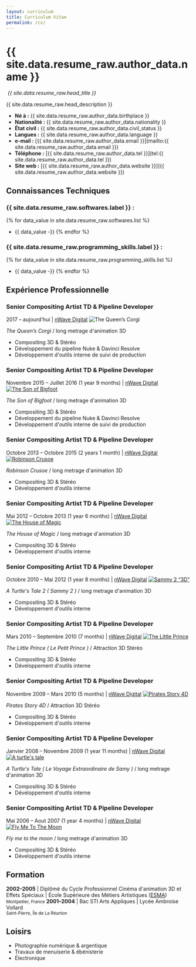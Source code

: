 ```yaml
---
layout: curriculum
title: Curriculum Vitae
permalink: /cv/
---
```


{{ site.data.resume_raw.author_data.name }}
==============
<img title=""
     class="float-this film-thumb"
     src="/static/matthieu-cadet-portrait.png">
_{{ site.data.resume_raw.head_title }}_

{{ site.data.resume_raw.head_description }}

* __Né à :__ {{ site.data.resume_raw.author_data.birthplace }}
* __Nationalité :__ {{ site.data.resume_raw.author_data.nationality }}
* __État civil :__ {{ site.data.resume_raw.author_data.civil_status }}
* __Langues :__ {{ site.data.resume_raw.author_data.language }}
* __e-mail :__ [{{ site.data.resume_raw.author_data.email }}](mailto:{{ site.data.resume_raw.author_data.email }})
* __Téléphone :__ [{{ site.data.resume_raw.author_data.tel }}](tel:{{ site.data.resume_raw.author_data.tel }})
* __Site web :__ [{{ site.data.resume_raw.author_data.website }}]({{ site.data.resume_raw.author_data.website }})

Connaissances Techniques
------------------------

### {{ site.data.resume_raw.softwares.label }} :
{% for data_value in site.data.resume_raw.softwares.list %}
- {{ data_value -}}
{% endfor %}

### {{ site.data.resume_raw.programming_skills.label }} :
{% for data_value in site.data.resume_raw.programming_skills.list %}
- {{ data_value -}}
{% endfor %}


Expérience Professionnelle
-------------------------

### Senior Compositing Artist TD & Pipeline Developer
<span class="cv-when-where">2017 &ndash; aujourd'hui | <a href="http://www.nwave.com/" target="_blank">nWave Digital</a></span>
<img title="The Queen’s Corgi"
     class="float-this film-thumb"
     src="/static/movie_posters/queen-corgis-poster.jpg">

*The Queen’s Corgi* / long metrage d'animation 3D
- Compositing 3D & Stéréo
- Développement du pipeline Nuke & Davinci Resolve
- Développement d'outils interne de suivi de production

<div style="clear: both;"></div>

### Senior Compositing Artist TD & Pipeline Developer
<span class="cv-when-where">Novembre 2015 &ndash; Juillet 2016 (1 year 9 months) | <a href="http://www.nwave.com/" target="_blank">nWave Digital</a></span>
<a href="https://youtu.be/9BFweFCDpsM" target="_blank">
<img title="The Son of Bigfoot"
     class="float-this film-thumb"
     src="/static/movie_posters/son-of-bigfoot-poster.jpg">
</a>

*The Son of Bigfoot* / long metrage d'animation 3D
- Compositing 3D & Stéréo
- Développement du pipeline Nuke & Davinci Resolve
- Développement d'outils interne de suivi de production

<div style="clear: both;"></div>

### Senior Compositing Artist TD & Pipeline Developer
<span class="cv-when-where">Octobre 2013 &ndash; Octobre 2015 (2 years 1 month) | <a href="http://www.nwave.com/" target="_blank">nWave Digital</a></span>
<a href="https://vimeo.com/133013937" target="_blank">
<img title="Robinson Crusoe"
     class="float-this film-thumb"
     src="/static/movie_posters/robinson-crusoe-poster.jpg">
</a>

*Robinson Crusoe* / long metrage d'animation 3D
- Compositing 3D & Stéréo
- Développement d'outils interne

<div style="clear: both;"></div>


### Senior Compositing Artist TD & Pipeline Developer
<span class="cv-when-where">Mai 2012 &ndash; Octobre 2013 (1 year 6 months) | <a href="http://www.nwave.com/" target="_blank">nWave Digital</a></span>
<a href="https://vimeo.com/77062169" target="_blank">
<img title="The House of Magic"
     class="float-this film-thumb"
     src="/static/movie_posters/house-of-magic-poster.jpg">
</a>

*The House of Magic* / long metrage d'animation 3D
- Compositing 3D & Stéréo
- Développement d'outils interne

<div style="clear: both;"></div>


### Senior Compositing Artist TD & Pipeline Developer
<span class="cv-when-where">Octobre 2010 &ndash; Mai 2012 (1 year 8 months) | <a href="http://www.nwave.com/" target="_blank">nWave Digital</a></span>
<a href="https://youtu.be/pv8cs0RQJrI" target="_blank">
<img title="Sammy 2 “3D”"
     class="float-this film-thumb"
     src="/static/movie_posters/sammy2-poster.jpg">
</a>

*A Turtle's Tale 2 ( Sammy 2 )* / long metrage d'animation 3D
- Compositing 3D & Stéréo
- Développement d'outils interne

<div style="clear: both;"></div>


### Senior Compositing Artist TD & Pipeline Developer
<span class="cv-when-where">Mars 2010 &ndash; Septembre 2010 (7 months) | <a href="http://www.nwave.com/" target="_blank">nWave Digital</a></span>
<a href="https://youtu.be/35r3-y7BSts" target="_blank">
<img title="The Little Prince"
     class="float-this film-thumb"
     src="/static/movie_posters/the-little-prince-poster.jpg">
</a>

*The Little Prince ( Le Petit Prince )* / Attraction 3D Stéréo
- Compositing 3D & Stéréo
- Développement d'outils interne

<div style="clear: both;"></div>


### Senior Compositing Artist TD & Pipeline Developer
<span class="cv-when-where">Novembre 2009 &ndash; Mars 2010 (5 months) | <a href="http://www.nwave.com/" target="_blank">nWave Digital</a></span>
<a href="https://youtu.be/O9g0yu4Ms4A" target="_blank">
<img title="Pirates Story 4D"
     class="float-this film-thumb"
     src="/static/movie_posters/pirates-story-poster.jpg">
</a>

*Pirates Story 4D* / Attraction 3D Stéréo
- Compositing 3D & Stéréo
- Développement d'outils interne

<div style="clear: both;"></div>


### Senior Compositing Artist TD & Pipeline Developer
<span class="cv-when-where">Janvier 2008 &ndash; Novembre 2009 (1 year 11 months) | <a href="http://www.nwave.com/" target="_blank">nWave Digital</a></span>
<a href="https://vimeo.com/75391177" target="_blank">
<img title="A turtle's tale"
     class="float-this film-thumb"
     src="/static/movie_posters/sammy1-poster.jpg">
</a>

*A Turtle's Tale ( Le Voyage Extraordinaire de Samy )* / long metrage d'animation 3D
- Compositing 3D & Stéréo
- Développement d'outils interne

<div style="clear: both;"></div>


### Senior Compositing Artist TD & Pipeline Developer
<span class="cv-when-where">Mai 2006 &ndash; Aout 2007 (1 year 4 months) | <a href="http://www.nwave.com/" target="_blank">nWave Digital</a></span>
<a href="https://youtu.be/a1smyXGnZao" target="_blank">
<img title="Fly Me To The Moon"
     class="float-this film-thumb"
     src="/static/movie_posters/fly-me-to-the-moon-poster.jpg">
</a>

*Fly me to the moon* / long metrage d'animation 3D
- Compositing 3D & Stéréo
- Développement d'outils interne

<div style="clear: both;"></div>


Formation
---------

__2002&ndash;2005__ | Diplômé du Cycle Professionnel Cinéma d'animation 3D et Effets Spéciaux | École Supérieure des Métiers Artistiques (<a href="http://www.esma-artistique.com/" target="_blank">ESMA</a>)<br><small>Montpellier, France</small>
__2001&ndash;2004__ | Bac STI Arts Appliques | Lycée Ambroise Vollard<br><small>Saint-Pierre, Île de La Réunion</small>



Loisirs
-------

- Photographie numérique & argentique
- Travaux de menuiserie & ébénisterie
- Électronique
